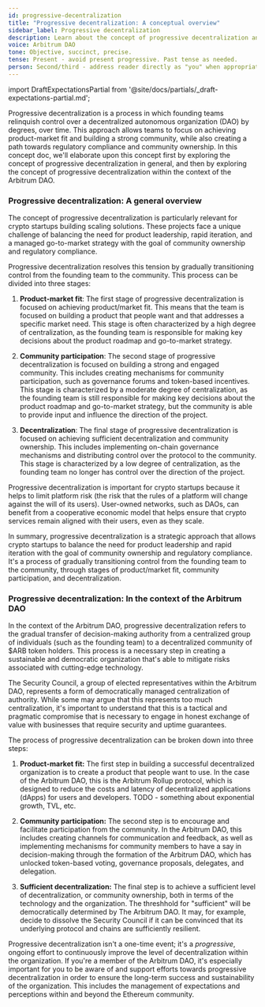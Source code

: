 ```yaml
---
id: progressive-decentralization
title: "Progressive decentralization: A conceptual overview"
sidebar_label: Progressive decentralization
description: Learn about the concept of progressive decentralization and how it applies to the Arbitrum DAO.
voice: Arbitrum DAO
tone: Objective, succinct, precise.
tense: Present - avoid present progressive. Past tense as needed.
person: Second/third - address reader directly as "you" when appropriate, refer to the DAO as the DAO, not as "we".
---
```


import DraftExpectationsPartial from '@site/docs/partials/_draft-expectations-partial.md'; 

<DraftExpectationsPartial />

Progressive decentralization is a process in which founding teams relinquish control over a decentralized autonomous organization (DAO) by degrees, over time. This approach allows teams to focus on achieving product-market fit and building a strong community, while also creating a path towards regulatory compliance and community ownership. In this concept doc, we'll elaborate upon this concept first by exploring the concept of progressive decentralization in general, and then by exploring the concept of progressive decentralization within the context of the Arbitrum DAO.

### Progressive decentralization: A general overview

The concept of progressive decentralization is particularly relevant for crypto startups building scaling solutions. These projects face a unique challenge of balancing the need for product leadership, rapid iteration, and a managed go-to-market strategy with the goal of community ownership and regulatory compliance.

Progressive decentralization resolves this tension by gradually transitioning control from the founding team to the community. This process can be divided into three stages:

 1. **Product-market fit**: The first stage of progressive decentralization is focused on achieving product/market fit. This means that the team is focused on building a product that people want and that addresses a specific market need. This stage is often characterized by a high degree of centralization, as the founding team is responsible for making key decisions about the product roadmap and go-to-market strategy.

 2. **Community participation**: The second stage of progressive decentralization is focused on building a strong and engaged community. This includes creating mechanisms for community participation, such as governance forums and token-based incentives. This stage is characterized by a moderate degree of centralization, as the founding team is still responsible for making key decisions about the product roadmap and go-to-market strategy, but the community is able to provide input and influence the direction of the project.

 3. **Decentralization**: The final stage of progressive decentralization is focused on achieving sufficient decentralization and community ownership. This includes implementing on-chain governance mechanisms and distributing control over the protocol to the community. This stage is characterized by a low degree of centralization, as the founding team no longer has control over the direction of the project.

Progressive decentralization is important for crypto startups because it helps to limit platform risk (the risk that the rules of a platform will change against the will of its users). User-owned networks, such as DAOs, can benefit from a cooperative economic model that helps ensure that crypto services remain aligned with their users, even as they scale.

In summary, progressive decentralization is a strategic approach that allows crypto startups to balance the need for product leadership and rapid iteration with the goal of community ownership and regulatory compliance. It's a process of gradually transitioning control from the founding team to the community, through stages of product/market fit, community participation, and decentralization.


### Progressive decentralization: In the context of the Arbitrum DAO

In the context of the Arbitrum DAO, progressive decentralization refers to the gradual transfer of decision-making authority from a centralized group of individuals (such as the founding team) to a decentralized community of $ARB token holders. This process is a necessary step in creating a sustainable and democratic organization that's able to mitigate risks associated with cutting-edge technology.

The Security Council, a group of elected representatives within the Arbitrum DAO, represents a form of democratically managed centralization of authority. While some may argue that this represents too much centralization, it's important to understand that this is a tactical and pragmatic compromise that is necessary to engage in honest exchange of value with businesses that require security and uptime guarantees.

The process of progressive decentralization can be broken down into three steps:

1. **Product-market fit:** The first step in building a successful decentralized organization is to create a product that people want to use. In the case of the Arbitrum DAO, this is the Arbitrum Rollup protocol, which is designed to reduce the costs and latency of decentralized applications (dApps) for users and developers. TODO - something about exponential growth, TVL, etc.

2. **Community participation:** The second step is to encourage and facilitate participation from the community. In the Arbitrum DAO, this includes creating channels for communication and feedback, as well as implementing mechanisms for community members to have a say in decision-making through the formation of the Arbitrum DAO, which has unlocked token-based voting, governance proposals, delegates, and delegation.

3. **Sufficient decentralization:** The final step is to achieve a sufficient level of decentralization, or community ownership, both in terms of the technology and the organization. The threshhold for "sufficient" will be democratically determined by The Arbitrum DAO. It may, for example, decide to dissolve the Security Council if it can be convinced that its underlying protocol and chains are sufficiently resilient. 


Progressive decentralization isn't a one-time event; it's a *progressive*, ongoing effort to continuously improve the level of decentralization within the organization. If you're a member of the Arbitrum DAO, it's especially important for you to be aware of and support efforts towards progressive decentralization in order to ensure the long-term success and sustainability of the organization. This includes the management of expectations and perceptions within and beyond the Ethereum community.